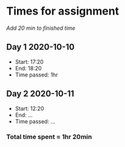 # Times for assignment

_Add 20 min to finished time_

## Day 1 2020-10-10
- Start: 17:20
- End: 18:20
- Time passed: 1hr

## Day 2 2020-10-11
- Start: 12:20
- End: ...
- Time passed: ...

### Total time spent = **1hr 20min**